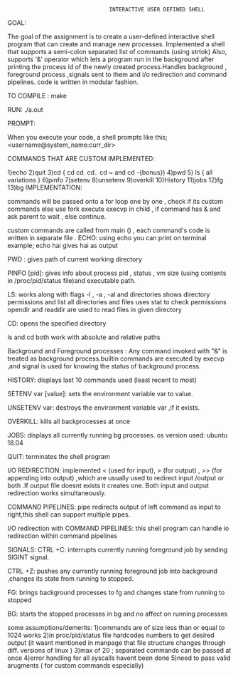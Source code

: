                                     INTERACTIVE USER DEFINED SHELL
GOAL:

The goal of the assignment is to create a user-defined interactive shell program that can create and manage new processes.
Implemented a shell that supports a semi-colon separated list of commands (using strtok) Also, supports '&' operator which lets a program run in the background after printing the process id of the newly created process.Handles background , foreground process ,signals sent to them and i/o redirection and command pipelines.
code is written in modular fashion.

TO COMPILE :
    make
    
RUN:
    ./a.out

PROMPT:

When you execute your code, a shell prompts like this;
<username@system_name:curr_dir>

COMMANDS THAT ARE CUSTOM IMPLEMENTED:

1)echo 
2)quit
3)cd { cd<dirname>  cd.  cd.. cd ~  and cd -{bonus})
4)pwd
5) ls { all variations }
6)pinfo
7)setenv
8)unsetenv
9)overkill
10)History
11)jobs
12)fg
13)bg
IMPLEMENTATION:

commands will be passed onto a for loop one by one , check if its  custom commands  else use fork execute  execvp in child , if command has & and ask parent to wait , else continue.

custom commands are called from main () , each command's code is written in separate file .
ECHO:
using echo you can print on terminal
example; echo hai gives hai as output

PWD :
gives path of current working directory

PINFO [pid]:
gives info about process pid , status , vm size (using contents in /proc/pid/status file)and executable path.

LS:
works along with flags -l , -a , -al and directories
shows directory permissions and list all directories and files
uses stat to check permissions
opendir and readdir are used to read files in given directory

CD:
opens the specified directory


ls and cd both work with absolute and relative paths

Background and Foreground processes :
Any command invoked with "&" is treated as background process.builtin commands are executed by execvp ,and signal is used for knowing the status of background process.


HISTORY:
displays last 10 commands used (least recent to most) 

SETENV var [value]:
sets the environment variable var to value.

UNSETENV var:
destroys the environment variable var ,if it exists.

OVERKILL:
kills all backprocesses at once 

JOBS:
displays all currently running bg processes.
os version used:
ubuntu 18.04

QUIT:
terminates the shell program

I/O REDIRECTION:
implemented < (used for input), > (for output) , >> (for appending into output) ,which are usually used to redirect input /output or both .If output file doesnt exists it creates one.
Both input and output redirection works simultaneously.


COMMAND PIPELINES:
pipe redirects output of left command as input to right,this shell can support multiple pipes.


I/O redirection with COMMAND PIPELINES:
this shell program can handle io redirection within command pipelines

SIGNALS:
CTRL +C:
interrupts currently running foreground job by sending SIGINT signal.

CTRL +Z:
pushes any currently running foreground job into background ,changes its state from running to stopped.

FG:
brings background processes to fg and changes state from running to stopped

BG:
starts the stopped processes in bg and no affect on running processes



some assumptions/demerits:
 1)commands are of size less than or equal to 1024 works
 2)in proc/pid/status file hardcodes numbers to get desired output (it wasnt mentioned in manpage that file structure changes through diff. versions of linux )
3)max of 20 ; separated commands can be passed at once
4)error handling for all syscalls havent been done
5)need to pass valid arugments ( for custom commands especially)





